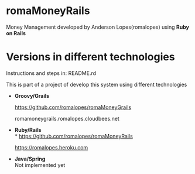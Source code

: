 romaMoneyRails
==============

Money Management developed by Anderson Lopes(romalopes) using <strong>Ruby on Rails</strong>


Versions in different technologies
== 
Instructions and steps in: README.rd

This is part of a project of develop this system using different technologies

* <b>Groovy/Grails</b><br>

    https://github.com/romalopes/romaMoneyGrails
    
    romamoneygrails.romalopes.cloudbees.net

* <b>Ruby/Rails</b><br>* 
    https://github.com/romalopes/romaMoneyRails <br>

    https://romalopes.heroku.com
    
* <b>Java/Spring</b><br>
    Not implemented yet

